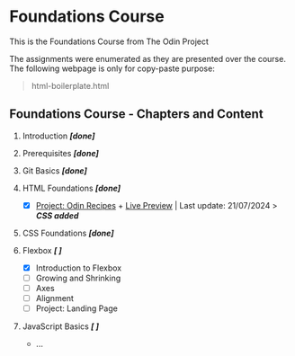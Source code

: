 # Foundations Course

This is the Foundations Course from The Odin Project  

The assignments were enumerated as they are presented over the course. The following webpage is only for copy-paste purpose:

> html-boilerplate.html  
  
## Foundations Course - Chapters and Content

1. Introduction ***[done]***

2. Prerequisites ***[done]***

3. Git Basics ***[done]***

4. HTML Foundations ***[done]***

    - [x] [Project: Odin Recipes](https://github.com/amasalgadog/odin-recipes)
    \+ [Live Preview](https://amasalgadog.github.io/odin-recipes)
     | Last update: 21/07/2024 > ***CSS added***

5. CSS Foundations ***[done]***

6. Flexbox ***[ ]***

    - [x] Introduction to Flexbox  
    - [ ] Growing and Shrinking  
    - [ ] Axes  
    - [ ] Alignment  
    - [ ] Project: Landing Page

7. JavaScript Basics ***[ ]***

    - ...
